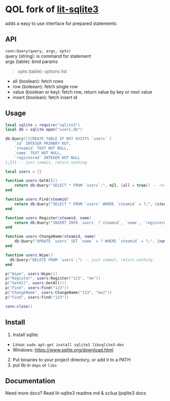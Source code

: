 QOL fork of [lit-sqlite3](https://github.com/SinisterRectus/lit-sqlite3)
============================

adds a easy to use interface for prepared statements: 

## API

`conn:Query(query, args, opts)`  
query (string): is command for statement  
args (table): bind params  
> opts (table): options list  
  - all (boolean): fetch rows
  - row (boleean): fetch single row
  - value (boolean or key): fetch row, return value by key or next value
  - insert (boolean): fetch insert id 

## Usage

```lua
local sqlite = require("sqlite3")
local db = sqlite.open("users.db")

db:Query([[CREATE TABLE IF NOT EXISTS `users` (
    `id` INTEGER PRIMARY KEY,
    `steamid` TEXT NOT NULL,
    `name` TEXT NOT NULL,
    `registered` INTEGER NOT NULL
);]]) -- just commit, return nothing

local users = {}

function users:GetAll()
	return db:Query("SELECT * FROM `users`;", nil, {all = true}) -- return all rows
end

function users:Find(steamid)
	return db:Query("SELECT * FROM `users` WHERE `steamid` = ?;", {steamid}, {row = true}) -- return single row
end

function users:Register(steamid, name)
	return db:Query("INSERT INTO `users` (`steamid`, `name`, `registered`) VALUES (?, ?, ?);", {steamid, name, os.time()}, {insert = true}) -- return insert id
end

function users:ChangeName(steamid, name)
	db:Query("UPDATE `users` SET `name` = ? WHERE `steamid` = ?;", {name, steamid}) -- just commit, return nothing
end

function users:Wipe()
  db:Query("DELETE FROM `users`;") -- just commit, return nothing
end

p("Wipe", users:Wipe())
p("Register", users:Register("123", "me"))
p("GetAll", users:GetAll())
p("Find", users:Find("123"))
p("ChangeName", users:ChangeName("123", "me2"))
p("Find", users:Find("123"))

conn:close()
```

## Install

1. Install sqlite:
- Linux: `sudo apt-get install sqlite3 libsqlite3-dev` 
- Windows: https://www.sqlite.org/download.html
2. Put binaries to your project directory, or add it to a PATH
3. put lib in `deps` or `libs`

## Documentation

Need more docs? Read lit-sqlite3 readme.md & scilua ljsqlite3 docs
